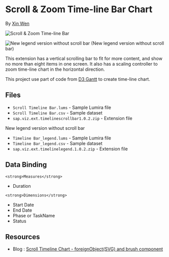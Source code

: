 Scroll & Zoom Time-line Bar Chart
=======================
By [Xin Wen](http://scn.sap.com/people/wendy.xin.wen)

![Scroll & Zoom Time-line Bar](https://github.com/SAP/lumira-extension-viz/blob/master/Scrollable_Timeline_Chart/Scrollable%20Timeline%20Bar.gif)

![New legend version without scroll bar](https://github.com/SAP/lumira-extension-viz/blob/master/Scrollable_Timeline_Chart/Timeline%20Bar_legend.png)
(New legend version without scroll bar)

This extension has a vertical scrolling bar to fit for more content, and show no more than eight items in one screen. It also has a scaling controller to zoom time-line chart in the horizontal direction. 

This project use part of code from [D3 Gantt](http://dk8996.github.io/Gantt-Chart/) to create time-line chart.

Files
------
* `Scroll Timeline Bar.lums` - Sample Lumira file
* `Scroll Timeline Bar.csv` - Sample dataset
* `sap.viz.ext.timelinescrollbar1.0.2.zip` - Extension file

 New legend version without scroll bar
* `Timeline Bar_legend.lums` - Sample Lumira file
* `Timeline Bar_legend.csv` - Sample dataset
* `sap.viz.ext.timelinelegend.1.0.2.zip` - Extension file


Data Binding
------------
`<strong>Measures</strong>`
* Duration

`<strong>Dimensions</strong>`
* Start Date
* End Date
* Phase or TaskName
* Status

Resources
---------
* Blog : [Scroll Timeline Chart - foreignObject(SVG) and brush component](http://scn.sap.com/community/lumira/blog/2016/02/04/scroll-timeline-chart--foreignobjectsvg-and-brush-component)
